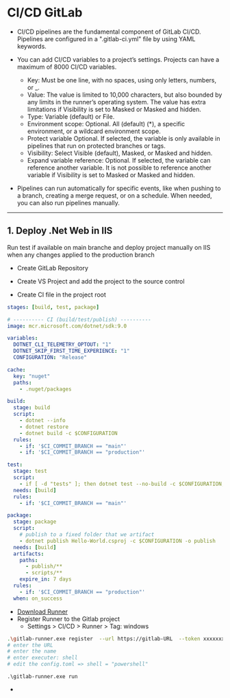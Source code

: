 # CI/CD GitLab

- CI/CD pipelines are the fundamental component of GitLab CI/CD. Pipelines are configured in a ".gitlab-ci.yml" file by using YAML keywords.
- You can add CI/CD variables to a project’s settings. Projects can have a maximum of 8000 CI/CD variables.
    - Key: Must be one line, with no spaces, using only letters, numbers, or _.
    - Value: The value is limited to 10,000 characters, but also bounded by any limits in the runner’s operating system. The value has extra limitations if Visibility is set to Masked or Masked and hidden.
    - Type: Variable (default) or File.
    - Environment scope: Optional. All (default) (*), a specific environment, or a wildcard environment scope.
    - Protect variable Optional. If selected, the variable is only available in pipelines that run on protected branches or tags.
    - Visibility: Select Visible (default), Masked, or Masked and hidden.
    - Expand variable reference: Optional. If selected, the variable can reference another variable. It is not possible to reference another variable if Visibility is set to Masked or Masked and hidden.

- Pipelines can run automatically for specific events, like when pushing to a branch, creating a merge request, or on a schedule. When needed, you can also run pipelines manually.

---

## 1. Deploy .Net Web in IIS
Run test if available on main branche and deploy project manually on IIS when any changes applied to the production branch
- Create GitLab Repository
  
- Create VS Project and add the project to the source control

- Create CI file in the project root

``` yaml title =".gitlab-ci.yml"
stages: [build, test, package]

# ---------- CI (build/test/publish) ----------
image: mcr.microsoft.com/dotnet/sdk:9.0

variables:
  DOTNET_CLI_TELEMETRY_OPTOUT: "1"
  DOTNET_SKIP_FIRST_TIME_EXPERIENCE: "1"
  CONFIGURATION: "Release"

cache:
  key: "nuget"
  paths:
    - .nuget/packages

build:
  stage: build
  script:
    - dotnet --info
    - dotnet restore
    - dotnet build -c $CONFIGURATION
  rules:
    - if: '$CI_COMMIT_BRANCH == "main"'
    - if: '$CI_COMMIT_BRANCH == "production"'

test:
  stage: test
  script:
    - if [ -d "tests" ]; then dotnet test --no-build -c $CONFIGURATION; else echo "No tests found, skipping."; fi
  needs: [build]
  rules:
    - if: '$CI_COMMIT_BRANCH == "main"'

package:
  stage: package
  script:
    # publish to a fixed folder that we artifact
    - dotnet publish Hello-World.csproj -c $CONFIGURATION -o publish
  needs: [build]
  artifacts:
    paths:
      - publish/**          
      - scripts/**
    expire_in: 7 days
  rules:
    - if: '$CI_COMMIT_BRANCH == "production"'
  when: on_success
```

-  [Download Runner](https://docs.gitlab.com/runner/install/windows.html)
-  Register Runner to the Gitlab project
    - Settings > CI/CD > Runner > Tag: windows

``` bash
.\gitlab-runner.exe register  --url https://gitlab-URL  --token xxxxxxxxxxxxxx
# enter the URL
# enter the name
# enter executer: shell
# edit the config.toml => shell = "powershell"
```

```
.\gitlab-runner.exe run
```

-  
